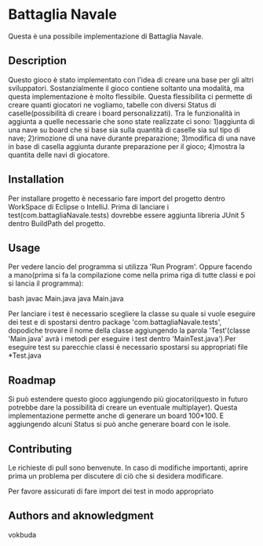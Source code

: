 # Battaglia Navale

Questa è una possibile implementazione di Battaglia Navale.
## Description
Questo gioco è stato implementato con l'idea di creare una base per gli altri sviluppatori. Sostanzialmente il gioco contiene soltanto una modalità, ma questa implementazione è molto flessibile. Questa flessibilita ci permette di creare quanti giocatori ne vogliamo, tabelle con diversi Status di caselle(possibilità di creare i board personalizzati). Tra le funzionalità in aggiunta a quelle necessarie che sono state realizzate ci sono: 
1)aggiunta di una nave su board che si base sia sulla quantità di caselle sia sul tipo di nave;
2)rimozione di una nave durante preparazione;
3)modifica di una nave in base di casella aggiunta durante preparazione per il gioco;
4)mostra la quantita delle navi di giocatore.

## Installation

Per installare progetto è necessario fare import del progetto dentro WorkSpace di Eclipse o IntelliJ. Prima di lanciare i test(com.battagliaNavale.tests) dovrebbe essere aggiunta libreria JUnit 5 dentro BuildPath del progetto.

## Usage

Per vedere lancio del programma si utilizza 'Run Program'. Oppure facendo a mano(prima si fa la compilazione come nella prima riga di tutte classi e poi si lancia il programma):

bash
javac Main.java
java Main.java

Per lanciare i test è necessario scegliere la classe su quale si vuole eseguire dei test e di spostarsi dentro package 'com.battagliaNavale.tests', dopodiche trovare il nome della classe aggiungendo la parola 'Test'(classe 'Main.java' avrà i metodi per eseguire i test dentro 'MainTest.java').Per eseguire test su parecchie classi è necessario spostarsi su appropriati file *Test.java
## Roadmap
Si può estendere questo gioco aggiungendo più giocatori(questo in futuro potrebbe dare la possibilità di creare un eventuale multiplayer). Questa implementazione permette anche di generare un board 100*100. E aggiungendo alcuni Status si può anche generare board con le isole.
## Contributing
Le richieste di pull sono benvenute. In caso di modifiche importanti, aprire prima un problema per discutere di ciò che si desidera modificare.

Per favore assicurati di fare import dei test in modo appropriato
## Authors and aknowledgment
vokbuda
